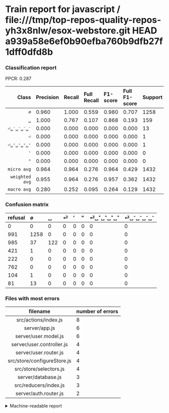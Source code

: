 # Train report for javascript / file:///tmp/top-repos-quality-repos-yh3x8nlw/esox-webstore.git HEAD a939a58e6ef0b90efba760b9dfb27f1dff0dfd8b

### Classification report

PPCR: 0.287

| Class | Precision | Recall | Full Recall | F1-score | Full F1-score | Support | Full Support | PPCR |
|------:|:----------|:-------|:------------|:---------|:---------|:--------|:-------------|:-----|
| `∅` | 0.960| 1.000| 0.559| 0.980| 0.707| 1258| 2249| 0.559 |
| `␣` | 1.000| 0.767| 0.107| 0.868| 0.193| 159| 1144| 0.139 |
| `⏎␣⁻␣⁻␣⁻␣⁻` | 0.000| 0.000| 0.000| 0.000| 0.000| 13| 94| 0.138 |
| `⏎` | 0.000| 0.000| 0.000| 0.000| 0.000| 1| 422| 0.002 |
| `⏎␣⁺␣⁺␣⁺␣⁺` | 0.000| 0.000| 0.000| 0.000| 0.000| 1| 105| 0.010 |
| `'` | 0.000| 0.000| 0.000| 0.000| 0.000| 0| 222| 0.000 |
| `"` | 0.000| 0.000| 0.000| 0.000| 0.000| 0| 762| 0.000 |
| `micro avg` | 0.964| 0.964| 0.276| 0.964| 0.429| 1432| 4998| 0.287 |
| `weighted avg` | 0.955| 0.964| 0.276| 0.957| 0.362| 1432| 4998| 0.287 |
| `macro avg` | 0.280| 0.252| 0.095| 0.264| 0.129| 1432| 4998| 0.287 |

### Confusion matrix

|refusal|  ∅| ␣| ⏎| '| "| ⏎␣⁺␣⁺␣⁺␣⁺| ⏎␣⁻␣⁻␣⁻␣⁻| 
|:---|:---|:---|:---|:---|:---|:---|:---|
|0 |0 |0 |0 |0 |0 |0 |0 |
|991 |1258 |0 |0 |0 |0 |0 |0 |
|985 |37 |122 |0 |0 |0 |0 |0 |
|421 |1 |0 |0 |0 |0 |0 |0 |
|222 |0 |0 |0 |0 |0 |0 |0 |
|762 |0 |0 |0 |0 |0 |0 |0 |
|104 |1 |0 |0 |0 |0 |0 |0 |
|81 |13 |0 |0 |0 |0 |0 |0 |

### Files with most errors

| filename | number of errors|
|:----:|:-----|
| src/actions/index.js | 8 |
| server/app.js | 6 |
| server/user.model.js | 6 |
| server/user.controller.js | 4 |
| server/user.router.js | 4 |
| src/store/configureStore.js | 4 |
| src/store/selectors.js | 4 |
| server/database.js | 3 |
| src/reducers/index.js | 3 |
| server/auth.router.js | 2 |

<details>
    <summary>Machine-readable report</summary>
```json
{
  "cl_report": {"\"": {"f1-score": 0.0, "precision": 0.0, "recall": 0.0, "support": 0}, "\u0027": {"f1-score": 0.0, "precision": 0.0, "recall": 0.0, "support": 0}, "macro avg": {"f1-score": 0.26401116870734725, "precision": 0.2800436205016358, "recall": 0.252470799640611, "support": 1432}, "micro avg": {"f1-score": 0.9636871508379888, "precision": 0.9636871508379888, "recall": 0.9636871508379888, "support": 1432}, "weighted avg": {"f1-score": 0.9571162965714249, "precision": 0.9546537165763999, "recall": 0.9636871508379888, "support": 1432}, "\u2205": {"f1-score": 0.9797507788161993, "precision": 0.9603053435114504, "recall": 1.0, "support": 1258}, "\u23ce": {"f1-score": 0.0, "precision": 0.0, "recall": 0.0, "support": 1}, "\u23ce\u2423\u207a\u2423\u207a\u2423\u207a\u2423\u207a": {"f1-score": 0.0, "precision": 0.0, "recall": 0.0, "support": 1}, "\u23ce\u2423\u207b\u2423\u207b\u2423\u207b\u2423\u207b": {"f1-score": 0.0, "precision": 0.0, "recall": 0.0, "support": 13}, "\u2423": {"f1-score": 0.8683274021352313, "precision": 1.0, "recall": 0.7672955974842768, "support": 159}},
  "cl_report_full": {"\"": {"f1-score": 0.0, "precision": 0.0, "recall": 0.0, "support": 762}, "\u0027": {"f1-score": 0.0, "precision": 0.0, "recall": 0.0, "support": 222}, "macro avg": {"f1-score": 0.12852473844365436, "precision": 0.2800436205016358, "recall": 0.09514329601034803, "support": 4998}, "micro avg": {"f1-score": 0.42923794712286156, "precision": 0.9636871508379888, "recall": 0.27611044417767105, "support": 4998}, "weighted avg": {"f1-score": 0.36222388417691853, "precision": 0.6610097474104145, "recall": 0.27611044417767105, "support": 4998}, "\u2205": {"f1-score": 0.7069401517280134, "precision": 0.9603053435114504, "recall": 0.5593597154290796, "support": 2249}, "\u23ce": {"f1-score": 0.0, "precision": 0.0, "recall": 0.0, "support": 422}, "\u23ce\u2423\u207a\u2423\u207a\u2423\u207a\u2423\u207a": {"f1-score": 0.0, "precision": 0.0, "recall": 0.0, "support": 105}, "\u23ce\u2423\u207b\u2423\u207b\u2423\u207b\u2423\u207b": {"f1-score": 0.0, "precision": 0.0, "recall": 0.0, "support": 94}, "\u2423": {"f1-score": 0.19273301737756712, "precision": 1.0, "recall": 0.10664335664335664, "support": 1144}},
  "ppcr": 0.28651460584233696
}
```
</details>
